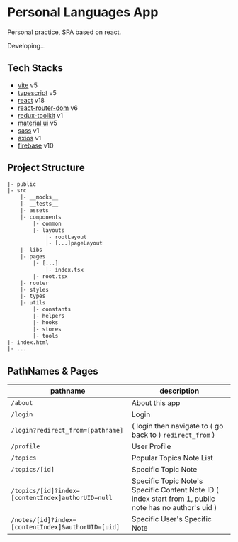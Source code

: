 # Personal Languages App

Personal practice, SPA based on react.

Developing...

## Tech Stacks

- [vite]() v5
- [typescript]() v5
- [react]() v18
- [react-router-dom]() v6
- [redux-toolkit]() v1
- [material ui]() v5
- [sass]() v1
- [axios]() v1
- [firebase]() v10

## Project Structure

```txt
|- public
|- src
    |- __mocks__
    |- __tests__
    |- assets
    |- components
        |- common
        |- layouts
            |- rootLayout
            |- [...]pageLayout
    |- libs
    |- pages
        |- [...]
            |- index.tsx
        |- root.tsx
    |- router
    |- styles
    |- types
    |- utils
        |- constants
        |- helpers
        |- hooks
        |- stores
        |- tools
|- index.html
|- ...
```

## PathNames & Pages

| pathname                                           | description                                                                                            |
| -------------------------------------------------- | ------------------------------------------------------------------------------------------------------ |
| `/about`                                           | About this app                                                                                         |
| `/login`                                           | Login                                                                                                  |
| `/login?redirect_from=[pathname]`                  | ( login then navigate to ( go back to ) `redirect_from` )                                              |
| `/profile`                                         | User Profile                                                                                           |
| `/topics`                                          | Popular Topics Note List                                                                               |
| `/topics/[id]`                                     | Specific Topic Note                                                                                    |
| `/topics/[id]?index=[contentIndex]authorUID=null`  | Specific Topic Note's Specific Content Note ID ( index start from 1, public note has no author's uid ) |
| `/notes/[id]?index=[contentIndex]&authorUID=[uid]` | Specific User's Specific Note                                                                          |
